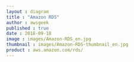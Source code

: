 ```yaml
---
layout : diagram
title : "Amazon RDS"
author : awsgeek
published : true
date : 2018-09-18
image : images/Amazon-RDS_en.jpg
thumbnail : images/Amazon-RDS-thumbnail_en.jpg
product : aws.amazon.com/rds/
---
```

